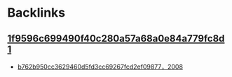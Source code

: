 
# Backlinks
## [1f9596c699490f40c280a57a68a0e84a779fc8d1](1f9596c699490f40c280a57a68a0e84a779fc8d1.md)
- [b762b950cc3629460d5fd3cc69267fcd2ef09877，2008](b762b950cc3629460d5fd3cc69267fcd2ef09877，2008.md)

